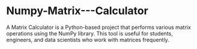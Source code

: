 # Numpy-Matrix---Calculator
A Matrix Calculator is a Python-based project that performs various matrix operations using the NumPy library. This tool is useful for students, engineers, and data scientists who work with matrices frequently.

